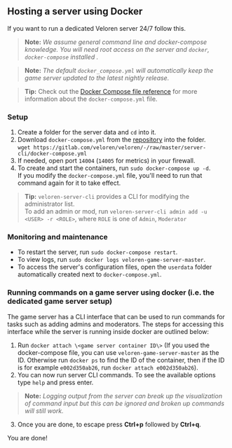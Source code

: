 ## Hosting a server using Docker

If you want to run a dedicated Veloren server 24/7 follow this.

> **Note:** _We assume general command line and docker-compose knowledge. You will need root access on the server and `docker`, `docker-compose` installed ._

> **Note:** _The default `docker_compose.yml` will automatically keep the game server updated to the latest nightly release._

> **Tip:** Check out the [Docker Compose file reference](https://docs.docker.com/compose/compose-file/compose-file-v3/) for more information about the `docker-compose.yml` file.

### Setup

1. Create a folder for the server data and `cd` into it.
2. Download `docker-compose.yml` from the [repository](https://gitlab.com/veloren/veloren/-/blob/master/server-cli/docker-compose.yml) into the folder.  
`wget https://gitlab.com/veloren/veloren/-/raw/master/server-cli/docker-compose.yml`
3. If needed, open port `14004` (`14005` for metrics) in your firewall.
4. To create and start the containers, run `sudo docker-compose up -d`.  
If you modify the `docker-compose.yml` file, you'll need to run that command again for it to take effect.

> **Tip:** `veloren-server-cli` provides a CLI for modifying the administrator list.  
To add an admin or mod, run `veloren-server-cli admin add -u <USER> -r <ROLE>`, where `ROLE` is one of `Admin`, `Moderator`

### Monitoring and maintenance

- To restart the server, run `sudo docker-compose restart`.
- To view logs, run `sudo docker logs veloren-game-server-master`.
- To access the server's configuration files, open the `userdata` folder automatically created next to `docker-compose.yml`.

### Running commands on a game server using docker (i.e. the dedicated game server setup)

The game server has a CLI interface that can be used to run commands for tasks such as adding admins and moderators.
The steps for accessing this interface while the server is running inside docker are outlined below:

1. Run `docker attach \<game server container ID\>` (If you used the docker-compose file, you can use `veloren-game-server-master` as the ID. Otherwise run `docker ps` to find the ID of the container, then if the ID is for example `e002d350ab26`, run `docker attach e002d350ab26`).
2. You can now run server CLI commands. To see the available options type `help` and press enter.
> **Note:** _Logging output from the server can break up the visualization of command input but this can be ignored and broken up commands will still work._
3. Once you are done, to escape press **Ctrl+p** followed by **Ctrl+q**.

You are done!


